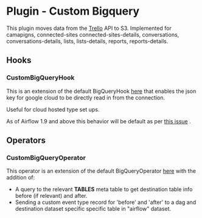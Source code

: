 # Plugin - Custom Bigquery

This plugin moves data from the [Trello](https://developers.trello.com/v1.0) API to S3. Implemented for  camapigns, connected-sites connected-sites-details, conversations,  conversations-details, lists, lists-details, reports, reports-details.

## Hooks

### CustomBigQueryHook
This is an extension of the default BigQueryHook [here](https://github.com/apache/incubator-airflow/blob/master/airflow/contrib/hooks/bigquery_hook.py) that enables the json key for google cloud to be directly read in from the connection. 

Useful for cloud hosted type set ups.

As of Airflow 1.9 and above this behavior will be default as per [this issue](https://issues.apache.org/jira/browse/AIRFLOW-1635) .   

## Operators

### CustomBigQueryOperator

This operator is an extension of the default BigQueryOperator [here](https://github.com/apache/incubator-airflow/blob/master/airflow/contrib/operators/bigquery_operator.py) with the addition of:

- A query to the relevant __TABLES__ meta table to get destination table info before (if relevant) and after.
- Sending a custom event type record for 'before' and 'after' to a dag and destination dataset specific specific table in "airflow" dataset. 